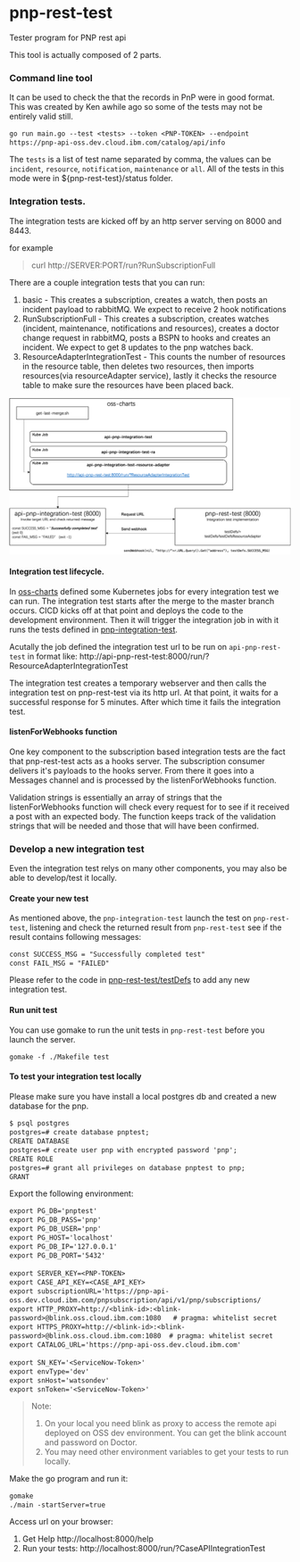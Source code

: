 # pnp-rest-test
Tester program for PNP rest api

This tool is actually composed of 2 parts.


### Command line tool 
It can be used to check the that the records in PnP were in good format.   This was created by Ken awhile ago so some of the tests may not be entirely valid still. 

```
go run main.go --test <tests> --token <PNP-TOKEN> --endpoint https://pnp-api-oss.dev.cloud.ibm.com/catalog/api/info
```

The `tests` is a list of test name separated by comma, the values can be `incident`, `resource`, `notification`, `maintenance` or `all`. All of the tests in this mode were in ${pnp-rest-test}/status folder.

### Integration tests.   

The integration tests are kicked off by an http server serving on 8000 and 8443.

for example 

> curl http://SERVER:PORT/run?RunSubscriptionFull

There are a couple integration tests that you can run:

1. basic - This creates a subscription, creates a watch, then posts an incident payload to rabbitMQ.  We expect to receive 2 hook notifications 
2. RunSubscriptionFull - This creates a subscription, creates watches (incident, maintenance, notifications and resources), creates a doctor change request in rabbitMQ, posts a BSPN to hooks and creates an incident.   We expect to get 8 updates to the pnp watches back.
3. ResourceAdapterIntegrationTest - This counts the number of resources in the resource table, then deletes two resources, then imports resources(via resourceAdapter service), lastly it checks the resource table to make sure the resources have been placed back.

![Pnp-Integration-Test](./images/pnp-integration-test.png)

#### Integration test lifecycle.

In [oss-charts](https://github.ibm.com/cloud-sre/oss-charts) defined some Kubernetes jobs for every integration test we can run. The integration test starts after the merge to the master branch occurs.  CICD kicks off at that point and deploys the code to the development environment. Then it will trigger the integration job in with it runs the tests defined in [pnp-integration-test](https://github.ibm.com/cloud-sre/api-pnp-integration-test). 

Acutally the job defined the integration test url to be run on `api-pnp-rest-test` in format like: http://api-pnp-rest-test:8000/run/?ResourceAdapterIntegrationTest

The integration test creates a temporary webserver and then calls the integration test on pnp-rest-test via its http url.  At that point, it waits for a successful response for 5 minutes. After which time it fails the integration test.

#### listenForWebhooks function

One key component to the subscription based integration tests are the fact that pnp-rest-test acts as a hooks server.   The subscription consumer delivers it's payloads to the hooks server.  From there it goes into a Messages channel and is processed by the listenForWebhooks function.

Validation strings is essentially an array of strings that the listenForWebhooks function will check every request for to see if it received a post with an expected body.  The function keeps track of the validation strings that will be needed and those that will have been confirmed.

### Develop a new integration test

Even the integration test relys on many other components, you may also be able to develop/test it locally.

#### Create your new test

As mentioned above, the `pnp-integration-test` launch the test on `pnp-rest-test`, listening and check the returned result from `pnp-rest-test` see if the result contains following messages:

```
const SUCCESS_MSG = "Successfully completed test"
const FAIL_MSG = "FAILED"
```

Please refer to the code in [pnp-rest-test/testDefs](https://github.ibm.com/cloud-sre/pnp-rest-test/testDefs) to add any new integration test.


#### Run unit test

You can use gomake to run the unit tests in `pnp-rest-test` before you launch the server.

```
gomake -f ./Makefile test
```

#### To test your integration test locally

Please make sure you have install a local postgres db and created a new database for the pnp.

```
$ psql postgres
postgres=# create database pnptest;
CREATE DATABASE
postgres=# create user pnp with encrypted password 'pnp';
CREATE ROLE
postgres=# grant all privileges on database pnptest to pnp;
GRANT
 ```

Export the following environment:

```
export PG_DB='pnptest'
export PG_DB_PASS='pnp'
export PG_DB_USER='pnp'
export PG_HOST='localhost'
export PG_DB_IP='127.0.0.1'
export PG_DB_PORT='5432'

export SERVER_KEY=<PNP-TOKEN>
export CASE_API_KEY=<CASE_API_KEY>
export subscriptionURL='https://pnp-api-oss.dev.cloud.ibm.com/pnpsubscription/api/v1/pnp/subscriptions/
export HTTP_PROXY=http://<blink-id>:<blink-password>@blink.oss.cloud.ibm.com:1080   # pragma: whitelist secret
export HTTPS_PROXY=http://<blink-id>:<blink-password>@blink.oss.cloud.ibm.com:1080  # pragma: whitelist secret
export CATALOG_URL='https://pnp-api-oss.dev.cloud.ibm.com'

export SN_KEY='<ServiceNow-Token>'
export envType='dev'
export snHost='watsondev'
export snToken='<ServiceNow-Token>'
```

> Note: 
> 1. On your local you need blink as proxy to access the remote api deployed on OSS dev environment. You can get the blink account and password on Doctor.
> 2. You may need other environment variables to get your tests to run locally.

Make the go program and run it:

```
gomake
./main -startServer=true
```

Access url on your browser:

1. Get Help http://localhost:8000/help
2. Run your tests: http://localhost:8000/run/?CaseAPIIntegrationTest